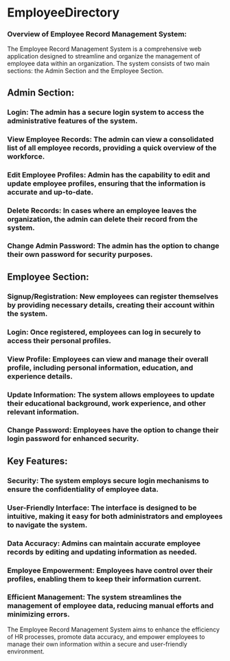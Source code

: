 # EmployeeDirectory

### Overview of Employee Record Management System:

The Employee Record Management System is a comprehensive web application designed to streamline and organize the management of employee data within an organization. The system consists of two main sections: the Admin Section and the Employee Section.

## Admin Section:

### Login: The admin has a secure login system to access the administrative features of the system.
### View Employee Records: The admin can view a consolidated list of all employee records, providing a quick overview of the workforce.
### Edit Employee Profiles: Admin has the capability to edit and update employee profiles, ensuring that the information is accurate and up-to-date.
### Delete Records: In cases where an employee leaves the organization, the admin can delete their record from the system.
### Change Admin Password: The admin has the option to change their own password for security purposes.

## Employee Section:

### Signup/Registration: New employees can register themselves by providing necessary details, creating their account within the system.
### Login: Once registered, employees can log in securely to access their personal profiles.
### View Profile: Employees can view and manage their overall profile, including personal information, education, and experience details.
### Update Information: The system allows employees to update their educational background, work experience, and other relevant information.
### Change Password: Employees have the option to change their login password for enhanced security.

## Key Features:

### Security: The system employs secure login mechanisms to ensure the confidentiality of employee data.
### User-Friendly Interface: The interface is designed to be intuitive, making it easy for both administrators and employees to navigate the system.
### Data Accuracy: Admins can maintain accurate employee records by editing and updating information as needed.
### Employee Empowerment: Employees have control over their profiles, enabling them to keep their information current.
### Efficient Management: The system streamlines the management of employee data, reducing manual efforts and minimizing errors.

The Employee Record Management System aims to enhance the efficiency of HR processes, promote data accuracy, and empower employees to manage their own information within a secure and user-friendly environment.
